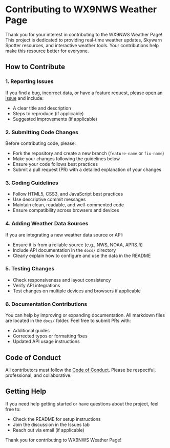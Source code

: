 # Contributing to WX9NWS Weather Page

Thank you for your interest in contributing to the WX9NWS Weather Page! This project is dedicated to providing real-time weather updates, Skywarn Spotter resources, and interactive weather tools. Your contributions help make this resource better for everyone.

## How to Contribute

### 1. Reporting Issues
If you find a bug, incorrect data, or have a feature request, please [open an issue](https://github.com/wx9nws/wx9nws.github.io/issues) and include:
- A clear title and description
- Steps to reproduce (if applicable)
- Suggested improvements (if applicable)

### 2. Submitting Code Changes
Before contributing code, please:
- Fork the repository and create a new branch (`feature-name` or `fix-name`)
- Make your changes following the guidelines below
- Ensure your code follows best practices
- Submit a pull request (PR) with a detailed explanation of your changes

### 3. Coding Guidelines
- Follow HTML5, CSS3, and JavaScript best practices
- Use descriptive commit messages
- Maintain clean, readable, and well-commented code
- Ensure compatibility across browsers and devices

### 4. Adding Weather Data Sources
If you are integrating a new weather data source or API:
- Ensure it is from a reliable source (e.g., NWS, NOAA, APRS.fi)
- Include API documentation in the `docs/` directory
- Clearly explain how to configure and use the data in the README

### 5. Testing Changes
- Check responsiveness and layout consistency
- Verify API integrations
- Test changes on multiple devices and browsers if applicable

### 6. Documentation Contributions
You can help by improving or expanding documentation. All markdown files are located in the `docs/` folder. Feel free to submit PRs with:
- Additional guides
- Corrected typos or formatting fixes
- Updated API usage instructions

## Code of Conduct
All contributors must follow the [Code of Conduct](CODE_OF_CONDUCT.md). Please be respectful, professional, and collaborative.

## Getting Help
If you need help getting started or have questions about the project, feel free to:
- Check the README for setup instructions
- Join the discussion in the Issues tab
- Reach out via email (if applicable)

Thank you for contributing to WX9NWS Weather Page!
